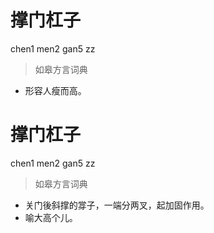 # 撑门杠子
chen1 men2 gan5 zz
> 如皋方言词典
- 形容人瘦而高。

# 撑门杠子
chen1 men2 gan5 zz
> 如皋方言词典
- 关门後斜撑的牚子，一端分两叉，起加固作用。
- 喻大高个儿。
